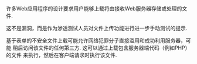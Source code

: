 许多Web应用程序的设计要求用户能够上载将由接收Web服务器存储或处理的文件.

这不是漏洞，而是作为渗透测试人员对文件上传功能进行进一步手动测试的提示.

基于表单的不安全文件上载可能允许网络犯罪分子直接滥用和成功利用服务器，可能
稍后访问该文件的任何第三方. 这可以通过上载包含服务器端代码（例如PHP）的文件
来执行，然后在客户端请求时执行该文件.